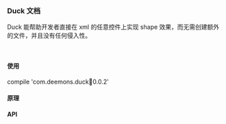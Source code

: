 ### Duck 文档
Duck 能帮助开发者直接在 xml 的任意控件上实现 shape 效果，而无需创建额外的文件，并且没有任何侵入性。

<br>

#### 使用
compile 'com.deemons.duck:duck:0.0.2'

#### 原理



#### API

